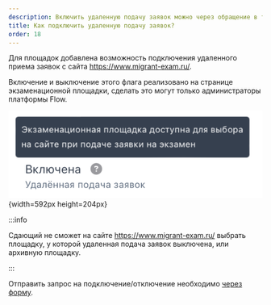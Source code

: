 ```yaml
---
description: Включить удаленную подачу заявок можно через обращение в техподдержку
title: Как подключить удаленную подачу заявок?
order: 18
---
```


Для площадок добавлена возможность подключения удаленного приема заявок с сайта <https://www.migrant-exam.ru/>.

Включение и выключение этого флага реализовано на странице экзаменационной площадки, сделать это могут только администраторы платформы Flow.

![](./kak-podklyuchit-udalennuyu-podachu-zayavok.png){width=592px height=204px}

:::info 

Cдающий не сможет на сайте <https://www.migrant-exam.ru/> выбрать площадку, у которой удаленная подача заявок выключена, или архивную площадку.

:::

Отправить запрос на подключение/отключение необходимо [через форму](https://forms.yandex.ru/cloud/662cbe9243f74fea695ffa27/).